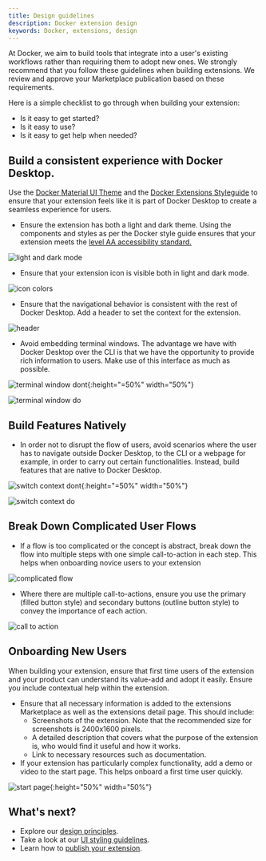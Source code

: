 ```yaml
---
title: Design guidelines
description: Docker extension design
keywords: Docker, extensions, design
---
```


At Docker, we aim to build tools that integrate into a user's existing workflows rather than requiring them to adopt new ones. We strongly recommend that you follow these guidelines when building extensions. We review and approve your Marketplace publication based on these requirements.

Here is a simple checklist to go through when building your extension:
- Is it easy to get started?
- Is it easy to use?
- Is it easy to get help when needed?


## Build a consistent experience with Docker Desktop.

Use the [Docker Material UI Theme](https://www.npmjs.com/package/@docker/docker-mui-theme) and the [Docker Extensions Styleguide](https://www.figma.com/file/U7pLWfEf6IQKUHLhdateBI/Docker-Design-Guidelines?node-id=1%3A28771) to ensure that your extension feels like it is part of Docker Desktop to create a seamless experience for users.

- Ensure the extension has both a light and dark theme. Using the components and styles as per the Docker style guide ensures that your extension meets the [level AA accessibility standard.](https://www.w3.org/WAI/WCAG2AA-Conformance)

![light and dark mode](images/light_dark_mode.png)

- Ensure that your extension icon is visible both in light and dark mode.

![icon colors](images/icon_colors.png)

- Ensure that the navigational behavior is consistent with the rest of Docker Desktop. Add a header to set the context for the extension.

![header](images/header.png)

- Avoid embedding terminal windows. The advantage we have with Docker Desktop over the CLI is that we have the opportunity to provide rich information to users. Make use of this interface as much as possible. 

![terminal window dont](images/terminal_window_dont.png){:height="=50%" width="50%"}

![terminal window do](images/terminal_window_do.png)

## Build Features Natively

- In order not to disrupt the flow of users, avoid scenarios where the user has to navigate outside Docker Desktop, to the CLI or a webpage for example, in order to carry out certain functionalities. Instead, build features that are native to Docker Desktop.

![switch context dont](images/switch_context_dont.png){:height="=50%" width="50%"}

![switch context do](images/switch_context_do.png)

## Break Down Complicated User Flows

- If a flow is too complicated or the concept is abstract, break down the flow into multiple steps with one simple call-to-action in each step. This helps when onboarding novice users to your extension

![complicated flow](images/complicated_flows.png)

- Where there are multiple call-to-actions, ensure you use the primary (filled button style) and secondary buttons (outline button style) to convey the importance of each action.

![call to action](images/cta.png)

## Onboarding New Users

When building your extension, ensure that first time users of the extension and your product can understand its value-add and adopt it easily. Ensure you include contextual help within the extension.

- Ensure that all necessary information is added to the extensions Marketplace as well as the extensions detail page. This should include:
  - Screenshots of the extension. Note that the recommended size for screenshots is 2400x1600 pixels. 
  - A detailed description that covers what the purpose of the extension is, who would find it useful and how it works.
  - Link to necessary resources such as documentation.
- If your extension has particularly complex functionality, add a demo or video to the start page. This helps onboard a first time user quickly.

![start page](images/start_page.png){:height="50%" width="50%"}

## What's next?

- Explore our [design principles](design-principles.md).
- Take a look at our [UI styling guidelines](overview.md).
- Learn how to [publish your extension](../extensions/index.md).

